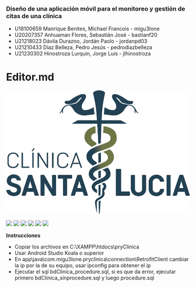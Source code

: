 ### Diseño de una aplicación móvil para el monitoreo y gestión de citas de una clínica

- U18100659 Manrique Benites, Michael Francois - migu3lone
- U20207357 Anhuaman Flores, Sebastián José - bastianf20
- U21218023 Dávila Durazno, Jordán Paolo - jordanpd03
- U21210433 Diaz Belleza, Pedro Jesús - pedrodiazbelleza
- U21230302 Hinostroza Lurquin, Jorge Luis - jlhinostroza

# Editor.md

![](https://raw.githubusercontent.com/migu3lone/pryClinica/main/resources/banner.webp)

![](https://img.shields.io/github/stars/pandao/editor.md.svg) ![](https://img.shields.io/github/forks/pandao/editor.md.svg) ![](https://img.shields.io/github/tag/pandao/editor.md.svg) ![](https://img.shields.io/github/release/pandao/editor.md.svg) ![](https://img.shields.io/github/issues/pandao/editor.md.svg) ![](https://img.shields.io/bower/v/editor.md.svg)

**Instrucciones**

- Copiar los archivos en C:\XAMPP\htdocs\pryClinica
- Usar Android Studio Koala o superior
- En app\java\com.migu3lone.pryclinica\connection\RetrofitClient cambiar la ip por la de su equipo, usar ipconfig para obtener el ip
- Ejecutar el sql bdClinica_procedure.sql, si es que da error, ejecutar primero bdClinica_sinprocedure.sql y luego procedure.sql
